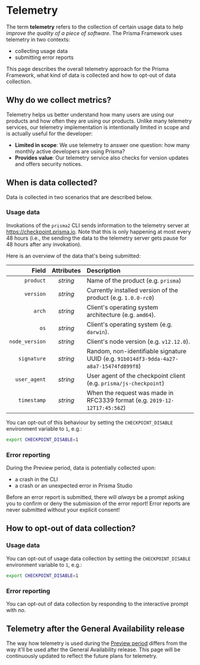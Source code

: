 # Telemetry

The term **telemetry** refers to the collection of certain usage data to help _improve the quality of a piece of software_. The Prisma Framework uses telemetry in two contexts:

- collecting usage data
- submitting error reports

This page describes the overall telemetry approach for the Prisma Framework, what kind of data is collected and how to opt-out of data collection.

## Why do we collect metrics?

Telemetry helps us better understand how many users are using our products and how often they are using our products. Unlike many telemetry services, our telemetry implementation is intentionally limited in scope and is actually useful for the developer:

- **Limited in scope**: We use telemetry to answer one question: how many monthly active developers are using Prisma?
- **Provides value**: Our telemetry service also checks for version updates and offers security notices.

## When is data collected?

Data is collected in two scenarios that are described below.

### Usage data

Invokations of the `prisma2` CLI sends information to the telemetry server at https://checkpoint.prisma.io. Note that this is only happening at most every 48 hours (i.e., the sending the data to the telemetry server gets pause for 48 hours after any invokation).

Here is an overview of the data that's being submitted:

|          Field | Attributes | Description                                                                            |
| -------------: | :--------: | :------------------------------------------------------------------------------------- |
|      `product` |  _string_  | Name of the product (e.g. `prisma`)                                                    |
|      `version` |  _string_  | Currently installed version of the product (e.g. `1.0.0-rc0`)                          |
|         `arch` |  _string_  | Client's operating system architecture (e.g. `amd64`).                                 |
|           `os` |  _string_  | Client's operating system (e.g. `darwin`).                                             |
| `node_version` |  _string_  | Client's node version (e.g. `v12.12.0`).                                               |
|    `signature` |  _string_  | Random, non-identifiable signature UUID (e.g. `91b014df3-9dda-4a27-a8a7-15474fd899f8`) |
|   `user_agent` |  _string_  | User agent of the checkpoint client (e.g. `prisma/js-checkpoint`)                      |
|    `timestamp` |  _string_  | When the request was made in RFC3339 format (e.g. `2019-12-12T17:45:56Z`)              |

You can opt-out of this behaviour by setting the `CHECKPOINT_DISABLE` environment variable to `1`, e.g.:

```bash
export CHECKPOINT_DISABLE=1
```

### Error reporting

During the Preview period, data is potentially collected upon:

- a crash in the CLI
- a crash or an unexpected error in Prisma Studio

Before an error report is submitted, there will _always_ be a prompt asking you to confirm or deny the submission of the error report! Error reports are never submitted without your explicit consent!

## How to opt-out of data collection?

### Usage data

You can opt-out of usage data collection by setting the `CHECKPOINT_DISABLE` environment variable to `1`, e.g.:

```bash
export CHECKPOINT_DISABLE=1
```

### Error reporting

You can opt-out of data collection by responding to the interactive prompt with _no_.

## Telemetry after the General Availability release

The way how telemetry is used during the [Preview period](https://github.com/prisma/prisma2/blob/master/docs/prisma2-feedback.md) differs from the way it'll be used after the General Availability release. This page will be continuously updated to reflect the future plans for telemetry.
